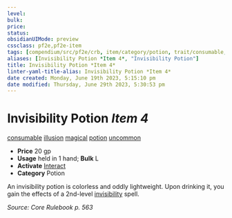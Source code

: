 ```yaml
---
level:
bulk:
price:
status:
obsidianUIMode: preview
cssclass: pf2e,pf2e-item
tags: [compendium/src/pf2e/crb, item/category/potion, trait/consumable, trait/illusion, trait/magical, trait/potion, trait/uncommon]
aliases: [Invisibility Potion *Item 4*, "Invisibility Potion"]
title: Invisibility Potion *Item 4*
linter-yaml-title-alias: Invisibility Potion *Item 4*
date created: Monday, June 19th 2023, 5:15:10 pm
date modified: Thursday, June 29th 2023, 5:30:53 pm
---
```


# Invisibility Potion *Item 4*

[consumable](rules/traits/consumable.md) [illusion](rules/traits/illusion.md) [magical](rules/traits/magical.md) [potion](rules/traits/potion.md) [uncommon](rules/traits/uncommon.md)  

- **Price** 20 gp
- **Usage** held in 1 hand; **Bulk** L
- **Activate** [Interact](rules/actions/interact.md)
- **Category** Potion

An invisibility potion is colorless and oddly lightweight. Upon drinking it, you gain the effects of a 2nd-level [invisibility](compendium/spells/invisibility.md) spell.

*Source: Core Rulebook p. 563*
